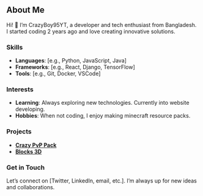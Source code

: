 ## About Me

Hi! 👋 I’m CrazyBoy95YT, a developer and tech enthusiast from Bangladesh. I started coding 2 years ago and love creating innovative solutions.

### Skills
- **Languages**: [e.g., Python, JavaScript, Java]
- **Frameworks**: [e.g., React, Django, TensorFlow]
- **Tools**: [e.g., Git, Docker, VSCode]

### Interests
- **Learning**: Always exploring new technologies. Currently into website developing.
- **Hobbies**: When not coding, I enjoy making minecraft resource packs.

### Projects
- **[Crazy PvP Pack](https://modrinth.com/resourcepack/crazy-pvp-pack)**
- **[Blocks 3D](https://modrinth.com/resourcepack/blocks-3d/)**

### Get in Touch
Let’s connect on [Twitter, LinkedIn, email, etc.]. I’m always up for new ideas and collaborations.
